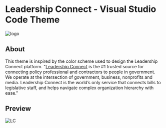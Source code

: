 # Leadership Connect - Visual Studio Code Theme

![logo](https://github.com/mmichaud3/leadership-connect/assets/51766819/7da3de5a-66bc-4a14-8046-4605e66269f1)

## About

This theme is inspired by the color scheme used to design the Leadership Connect platform.
"[Leadership Connect](https://www.leadershipconnect.io/) is the #1 trusted source for connecting policy professional and contractors to people in government. We operate at the intersection of government, business, nonprofits and media. Leadership Connect is the world’s only service that connects bills to legislative staff, and helps navigate complex organization hierarchy with ease."

## Preview

![LC ](https://github.com/mmichaud3/leadership-connect/assets/51766819/050cb5d0-2d9f-4eed-8914-9fa223e9000e)
